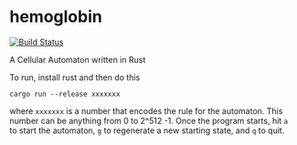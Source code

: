 # hemoglobin
[![Build Status](https://travis-ci.org/bemeurer/hemoglobin.svg?branch=master)](https://travis-ci.org/bemeurer/hemoglobin)

A Cellular Automaton written in Rust

To run, install rust and then do this

```
cargo run --release xxxxxxx
```

where `xxxxxxx` is a number that encodes the rule for the automaton. This number can be anything from 0 to 2^512 -1. Once the program starts, hit `a` to start the automaton, `g` to regenerate a new starting state, and `q` to quit.

